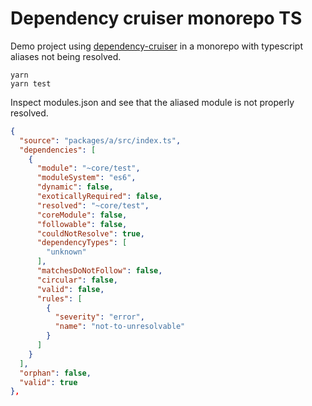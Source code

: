 # Dependency cruiser monorepo TS

Demo project using [dependency-cruiser](https://github.com/sverweij/dependency-cruiser/) in a monorepo
with typescript aliases not being resolved.



```
yarn
yarn test
```

Inspect modules.json and see that the aliased module is not properly resolved.
```json
{
  "source": "packages/a/src/index.ts",
  "dependencies": [
    {
      "module": "~core/test",
      "moduleSystem": "es6",
      "dynamic": false,
      "exoticallyRequired": false,
      "resolved": "~core/test",
      "coreModule": false,
      "followable": false,
      "couldNotResolve": true,
      "dependencyTypes": [
        "unknown"
      ],
      "matchesDoNotFollow": false,
      "circular": false,
      "valid": false,
      "rules": [
        {
          "severity": "error",
          "name": "not-to-unresolvable"
        }
      ]
    }
  ],
  "orphan": false,
  "valid": true
},
```
